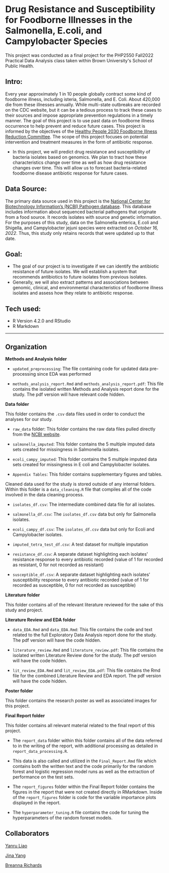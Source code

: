 # Drug Resistance and Susceptibility for Foodborne Illnesses in the Salmonella, E.coli, and Campylobacter Species

This project was conducted as a final project for the PHP2550 Fall2022 Practical Data Analysis class taken within Brown University's School of Public Health.


## Intro: 
Every year approximately 1 in 10 people globally contract some kind of foodborne illness, including isteria,
Salmonella, and E. Coli. About 420,000 die from these illnesses annually. While multi-state outbreaks are recorded on the CDC website, but it can be a tedious process to track these cases to their sources and impose appropriate prevention regulations in a timely manner. The goal of this project is to use
past data on foodborne illness occurrence to help prevent and reduce future cases. This project is informed by the objectives of the [Healthy People 2030 Foodborne Illness Reduction Committee](https://health.gov/healthypeople/objectives-and-data/browse-objectives/foodborne-illness). The scope of this project focuses on potential intervention and treatment measures in the form of antibiotic response.

- In this project, we will predict drug resistance and susceptibility of bacteria isolates based on genomics. We plan to tract how these characteristics change over time as well as how drug resistance changes over time. This will allow us to forecast bacteria-related foodborne disease antibiotic response for future cases. 

## Data Source:
The primary data source used in this project is the [National Center for Biotechnology Information’s
(NCBI) Pathogen database](https://www.ncbi.nlm.nih.gov/pathogens/). This database includes information about sequenced bacterial pathogens that originate from a food source. It records isolates with source and genetic information. For the purposes of this study, data on the Salmonella enterica, E.coli and Shigella, and Campylobacter jejuni species were extracted on *October 16, 2022*. Thus, this study only retains records that were updated up to that date.

## Goal: 
- The goal of our project is to investigate if we can identify the antibiotic resistance of future isolates. We will establish a system that recommends antibiotics to future isolates from previous isolates.
- Generally, we will also extract patterns and associations between genomic, clinical, and environmental characteristics of foodborne illness isolates and assess how they relate to antibiotic response. 

## Tech used: 
- R Version 4.2.0 and RStudio
- R Markdown

------------------------------------------------------------

## Organization 

**Methods and Analysis folder**

- `updated_preprocessing`: The file containing code for updated data pre-processing since EDA was performed

- `methods_analysis_report.Rmd` and `methods_analysis_report.pdf`: This file contains the isolated written Methods and Analysis report done for the study. The pdf version will have relevant code hidden. 


**Data folder**

This folder contains the `.csv` data files used in order to conduct the analyses for our study.

- `raw_data` folder: This folder contains the raw data files pulled directly from the [NCBI website](https://www.ncbi.nlm.nih.gov/pathogens/). 

- `salmonella_imputed`: This folder contains the 5 multiple imputed data sets created for missingness in Salmonella isolates.

- `ecoli_campy_imputed`: This folder contains the 5 multiple imputed data sets created for missingness in E coli and Campylobacter isolates.

- `Appendix Tables`: This folder contains supplementary figures and tables.

Cleaned data used for the study is stored outside of any internal folders. Within this folder is a `data_cleaning.R` file that compiles all of the code involved in the data cleaning process.

- `isolates_df.csv`: The intermediate combined data file for all isolates.

- `salmonella_df.csv`: The `isolates_df.csv` data but only for Salmonella isolates.

- `ecoli_campy_df.csv`: The `isolates_df.csv` data but only for Ecoli and Campylobacter isolates.

- `imputed_tetra_test_df.csv`: A test dataset for multiple imputation

- `resistance_df.csv`: A separate dataset highlighting each isolates' resistance response to every antibiotic recorded (value of 1 for recorded as resistant, 0 for not recorded as resistant)

- `susceptible_df.csv`: A separate dataset highlighting each isolates' susceptibility response to every antibiotic recorded (value of 1 for recorded as susceptible, 0 for not recorded as susceptible) 



**Literature folder** 

This folder contains all of the relevant literature reviewed for the sake of this study and project. 


**Literature Review and EDA folder** 


- `data_EDA.Rmd` and `data_EDA.Rmd`: This file contains the code and text related to the full Exploratory Data Analysis report done for the study. The pdf version will have the code hidden.

- `literature_review.Rmd` and `literature_review.pdf`: This file contains the isolated written Literature Review done for the study. The pdf version will have the code hidden. 

- `lit_review_EDA.Rmd` and `lit_review_EDA.pdf`: This file contains the Rmd file for the combined Literature Review and EDA report. The pdf version will have the code hidden. 


**Poster folder**

This folder contains the research poster as well as associated images for this project. 


**Final Report folder**

This folder contains all relevant material related to the final report of this project. 

- The `report_data` folder within this folder contains all of the data referred to in the writing of the report, with additional processing as detailed in `report_data_processing.R`. 

- This data is also called and utilized in the `Final_Report.Rmd` file which contains both the written text and the code primarily for the random forest and logistic regression model runs as well as the extraction of performance on the test sets. 

- The `report_figures` folder within the Final Report folder contains the figures in the report that were not created directly in RMarkdown. Inside of the `report_figures` folder is code for the variable importance plots displayed in the report.

- The `hyperparameter_tuning.R` file contains the code for tuning the hyperparameters of the random foreset models.






## Collaborators

[Yanru Liao](https://github.com/yanruliao)

[Jina Yang](https://github.com/JinaYang777)

[Breanna Richards](https://github.com/brichards21)
